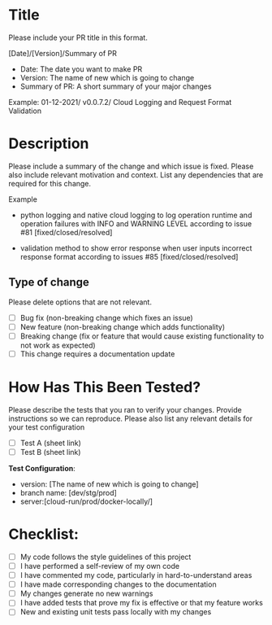 # Title 

Please include your PR title in this format. 

[Date]/[Version]/Summary of PR

- Date: The date you want to make PR
- Version: The name of new which is going to change
- Summary of PR: A short summary of your major changes

Example: 01-12-2021/ v0.0.7.2/ Cloud Logging and Request Format Validation 


# Description

Please include a summary of the change and which issue is fixed. Please also include relevant motivation and context. List any dependencies that are required for this change.

Example

- python logging and native cloud logging to log operation runtime and operation failures with INFO and WARNING LEVEL according to issue #81 [fixed/closed/resolved]

- validation method to show error response when user inputs incorrect response format according to issues #85 [fixed/closed/resolved]


## Type of change

Please delete options that are not relevant.

- [ ] Bug fix (non-breaking change which fixes an issue)
- [ ] New feature (non-breaking change which adds functionality)
- [ ] Breaking change (fix or feature that would cause existing functionality to not work as expected)
- [ ] This change requires a documentation update

# How Has This Been Tested?

Please describe the tests that you ran to verify your changes. Provide instructions so we can reproduce. Please also list any relevant details for your test configuration

- [ ] Test A (sheet link)
- [ ] Test B (sheet link)

**Test Configuration**:
* version: [The name of new which is going to change]
* branch name: [dev/stg/prod]
* server:[cloud-run/prod/docker-locally/]

# Checklist:

- [ ] My code follows the style guidelines of this project
- [ ] I have performed a self-review of my own code
- [ ] I have commented my code, particularly in hard-to-understand areas
- [ ] I have made corresponding changes to the documentation
- [ ] My changes generate no new warnings
- [ ] I have added tests that prove my fix is effective or that my feature works
- [ ] New and existing unit tests pass locally with my changes
